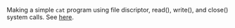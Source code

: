 Making a simple `cat` program using file discriptor, read(), write(), and close() system calls. See [here](./my_cat/my_cat.c).
